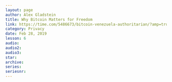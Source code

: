```yaml
---
layout: page
author: Alex Gladstein
title: Why Bitcoin Matters for Freedom
link: https://time.com/5486673/bitcoin-venezuela-authoritarian/?amp=true
category: Privacy
date: Feb 28, 2019
lesson: 6
audio: 
audio2: 
audio3: 
star: 
archive: 
series: 
seriesnr: 
---
```

